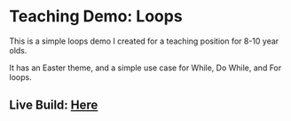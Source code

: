 # Teaching Demo: Loops

This is a simple loops demo I created for a teaching position for 8-10 year olds.

It has an Easter theme, and a simple use case for While, Do While, and For loops.

## Live Build: [Here](https://teaching-demo-loops.vercel.app/)